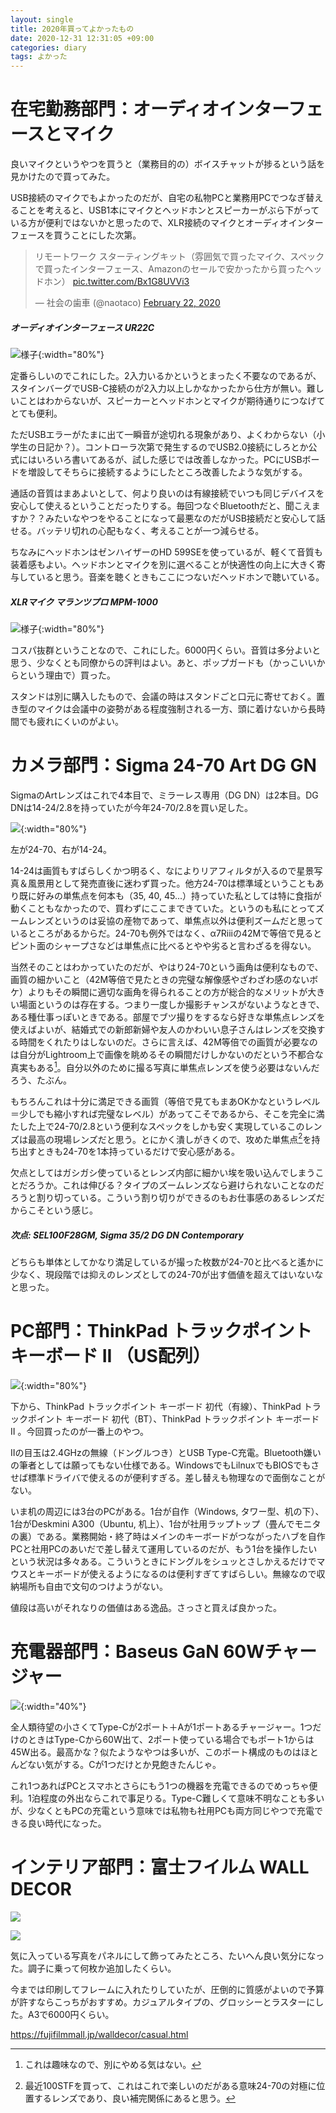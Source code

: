 ```yaml
---
layout: single
title: 2020年買ってよかったもの
date: 2020-12-31 12:31:05 +09:00
categories: diary
tags: よかった
---
```



# 在宅勤務部門：オーディオインターフェースとマイク

良いマイクというやつを買うと（業務目的の）ボイスチャットが捗るという話を見かけたので買ってみた。

USB接続のマイクでもよかったのだが、自宅の私物PCと業務用PCでつなぎ替えることを考えると、USB1本にマイクとヘッドホンとスピーカーがぶら下がっている方が便利ではないかと思ったので、XLR接続のマイクとオーディオインターフェースを買うことにした次第。

<blockquote class="twitter-tweet"><p lang="ja" dir="ltr">リモートワーク スターティングキット（雰囲気で買ったマイク、スペックで買ったインターフェース、Amazonのセールで安かったから買ったヘッドホン） <a href="https://t.co/Bx1G8UVVi3">pic.twitter.com/Bx1G8UVVi3</a></p>&mdash; 社会の歯車 (@naotaco) <a href="https://twitter.com/naotaco/status/1231210015823822849?ref_src=twsrc%5Etfw">February 22, 2020</a></blockquote> <script async src="https://platform.twitter.com/widgets.js" charset="utf-8"></script> 

##### オーディオインターフェース UR22C

![様子](/assets/images/posts/2020-12-30-14-05-21.jpg){:width="80%"}

定番らしいのでこれにした。2入力いるかというとまったく不要なのであるが、スタインバーグでUSB-C接続のが2入力以上しかなかったから仕方が無い。難しいことはわからないが、スピーカーとヘッドホンとマイクが期待通りにつなげてとても便利。

ただUSBエラーがたまに出て一瞬音が途切れる現象があり、よくわからない（小学生の日記か？）。コントローラ次第で発生するのでUSB2.0接続にしろとか公式にはいろいろ書いてあるが、試した感じでは改善しなかった。PCにUSBボードを増設してそちらに接続するようにしたところ改善したような気がする。

通話の音質はまあよいとして、何より良いのは有線接続でいつも同じデバイスを安心して使えるということだったりする。毎回つなぐBluetoothだと、聞こえますか？？みたいなやつをやることになって最悪なのだがUSB接続だと安心して話せる。バッテリ切れの心配もなく、考えることが一つ減らせる。

ちなみにヘッドホンはゼンハイザーのHD 599SEを使っているが、軽くて音質も装着感もよい。ヘッドホンとマイクを別に選べることが快適性の向上に大きく寄与していると思う。音楽を聴くときもここにつないだヘッドホンで聴いている。

##### XLRマイク マランツプロ MPM-1000

![様子](/assets/images/posts/2020-12-30-14-00-38.jpg){:width="80%"}

コスパ抜群ということなので、これにした。6000円くらい。音質は多分よいと思う、少なくとも同僚からの評判はよい。あと、ポップガードも（かっこいいからという理由で）買った。

スタンドは別に購入したもので、会議の時はスタンドごと口元に寄せておく。置き型のマイクは会議中の姿勢がある程度強制される一方、頭に着けないから長時間でも疲れにくいのがよい。

# カメラ部門：Sigma 24-70 Art DG GN

SigmaのArtレンズはこれで4本目で、ミラーレス専用（DG DN）は2本目。DG DNは14-24/2.8を持っていたが今年24-70/2.8を買い足した。

![](/assets/images/posts/2020-12-30-14-03-17.jpg){:width="80%"}

左が24-70、右が14-24。

14-24は画質もすばらしくかつ明るく、なによりリアフィルタが入るので星景写真＆風景用として発売直後に迷わず買った。他方24-70は標準域ということもあり既に好みの単焦点を何本も（35, 40, 45...）持っていた私としては特に食指が動くこともなかったので、買わずにここまできていた。というのも私にとってズームレンズというのは妥協の産物であって、単焦点以外は便利ズームだと思っているところがあるからだ。24-70も例外ではなく、α7Riiiの42Mで等倍で見るとピント面のシャープさなどは単焦点に比べるとやや劣ると言わざるを得ない。

当然そのことはわかっていたのだが、やはり24-70という画角は便利なもので、画質の細かいこと（42M等倍で見たときの完璧な解像感やざわざわ感のないボケ）よりもその瞬間に適切な画角を得られることの方が総合的なメリットが大きい場面というのは存在する。つまり一度しか撮影チャンスがないようなときで、ある種仕事っぽいときである。部屋でブツ撮りをするなら好きな単焦点レンズを使えばよいが、結婚式での新郎新婦や友人のかわいい息子さんはレンズを交換する時間をくれたりはしないのだ。さらに言えば、42M等倍での画質が必要なのは自分がLightroom上で画像を眺めるその瞬間だけしかないのだという不都合な真実もある[^1]。自分以外のために撮る写真に単焦点レンズを使う必要はないんだろう、たぶん。

もちろんこれは十分に満足できる画質（等倍で見てもまあOKかなというレベル＝少しでも縮小すれば完璧なレベル）があってこそであるから、そこを完全に満たした上で24-70/2.8という便利なスペックをしかも安く実現しているこのレンズは最高の現場レンズだと思う。とにかく潰しがきくので、攻めた単焦点[^2]を持ち出すときも24-70を1本持っているだけで安心感がある。

欠点としてはガシガシ使っているとレンズ内部に細かい埃を吸い込んでしまうことだろうか。これは伸びる？タイプのズームレンズなら避けられないことなのだろうと割り切っている。こういう割り切りができるのもお仕事感のあるレンズだからこそという感じ。

##### 次点: SEL100F28GM, Sigma 35/2 DG DN Contemporary

どちらも単体としてかなり満足しているが撮った枚数が24-70と比べると遙かに少なく、現段階では抑えのレンズとしての24-70が出す価値を超えてはいないなと思った。

# PC部門：ThinkPad トラックポイント キーボード II （US配列）

![](/assets/images/posts/2020-12-30-14-25-56.jpg){:width="80%"}

下から、ThinkPad トラックポイント キーボード 初代（有線）、ThinkPad トラックポイント キーボード 初代（BT）、ThinkPad トラックポイント キーボード II 。今回買ったのが一番上のやつ。

IIの目玉は2.4GHzの無線（ドングルつき）とUSB Type-C充電。Bluetooth嫌いの筆者としては願ってもない仕様である。WindowsでもLilnuxでもBIOSでもさせば標準ドライバで使えるのが便利すぎる。差し替えも物理なので面倒なことがない。

いま机の周辺には3台のPCがある。1台が自作（Windows, タワー型、机の下）、1台がDeskmini A300（Ubuntu, 机上）、1台が社用ラップトップ（畳んでモニタの裏）である。業務開始・終了時はメインのキーボードがつながったハブを自作PCと社用PCのあいだで差し替えて運用しているのだが、もう1台を操作したいという状況は多々ある。こういうときにドングルをシュッとさしかえるだけでマウスとキーボードが使えるようになるのは便利すぎてすばらしい。無線なので収納場所も自由で文句のつけようがない。

値段は高いがそれなりの価値はある逸品。さっさと買えば良かった。

# 充電器部門：Baseus GaN 60Wチャージャー

![](/assets/images/posts/2020-12-30-14-36-09.jpg){:width="40%"}

全人類待望の小さくてType-Cが2ポート＋Aが1ポートあるチャージャー。1つだけのときはType-Cから60W出て、2ポート使っている場合でもポート1からは45W出る。最高かな？似たようなやつは多いが、このポート構成のものはほとんどない気がする。Cが1つだけとか見飽きたんじゃ。

これ1つあればPCとスマホとさらにもう1つの機器を充電できるのでめっちゃ便利。1泊程度の外出ならこれで事足りる。Type-C難しくて意味不明なことも多いが、少なくともPCの充電という意味では私物も社用PCも両方同じやつで充電できる良い時代になった。

# インテリア部門：富士フイルム WALL DECOR

![](/assets/images/posts/2020-12-30-14-42-53.jpg)

![](/assets/images/posts/2020-12-30-14-44-06.jpg)

気に入っている写真をパネルにして飾ってみたところ、たいへん良い気分になった。調子に乗って何枚か追加したくらい。

今までは印刷してフレームに入れたりしていたが、圧倒的に質感がよいので予算が許すならこっちがおすすめ。カジュアルタイプの、グロッシーとラスターにした。A3で6000円くらい。

<https://fujifilmmall.jp/walldecor/casual.html>





[^2]: 最近100STFを買って、これはこれで楽しいのだがある意味24-70の対極に位置するレンズであり、良い補完関係にあると思う。
[^1]: これは趣味なので、別にやめる気はない。

